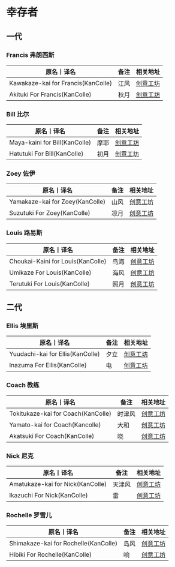 # 幸存者

## 一代

### Francis 弗朗西斯

| 原名丨译名                         | 备注 | 相关地址                                                                      |
| ---------------------------------- | ---- | ----------------------------------------------------------------------------- |
| Kawakaze-kai for Francis(KanColle) | 江风 | [创意工坊](https://steamcommunity.com/sharedfiles/filedetails/?id=839307625)  |
| Akituki For Francis(KanColle)      | 秋月 | [创意工坊](https://steamcommunity.com/sharedfiles/filedetails/?id=2032715965) |

### Bill 比尔

| 原名丨译名                    | 备注 | 相关地址                                                                      |
| ----------------------------- | ---- | ----------------------------------------------------------------------------- |
| Maya-kaini for Bill(KanColle) | 摩耶 | [创意工坊](https://steamcommunity.com/sharedfiles/filedetails/?id=759055743)  |
| Hatutuki For Bill(KanColle)   | 初月 | [创意工坊](https://steamcommunity.com/sharedfiles/filedetails/?id=1504088519) |

### Zoey 佐伊

| 原名丨译名                      | 备注 | 相关地址                                                                      |
| ------------------------------- | ---- | ----------------------------------------------------------------------------- |
| Yamakaze-kai for Zoey(KanColle) | 山风 | [创意工坊](https://steamcommunity.com/sharedfiles/filedetails/?id=847708452)  |
| Suzutuki For Zoey(KanColle)     | 凉月 | [创意工坊](https://steamcommunity.com/sharedfiles/filedetails/?id=2159957751) |

### Louis 路易斯

| 原名丨译名                        | 备注 | 相关地址                                                                      |
| --------------------------------- | ---- | ----------------------------------------------------------------------------- |
| Choukai-Kaini for Louis(KanColle) | 鸟海 | [创意工坊](https://steamcommunity.com/sharedfiles/filedetails/?id=737224420)  |
| Umikaze For Louis(KanColle)       | 海风 | [创意工坊](https://steamcommunity.com/sharedfiles/filedetails/?id=1302754663) |
| Terutuki For Louis(KanColle)      | 照月 | [创意工坊](https://steamcommunity.com/sharedfiles/filedetails/?id=1928005702) |

## 二代

### Ellis 埃里斯

| 原名丨译名                       | 备注 | 相关地址                                                                      |
| -------------------------------- | ---- | ----------------------------------------------------------------------------- |
| Yuudachi-kai for Ellis(KanColle) | 夕立 | [创意工坊](https://steamcommunity.com/sharedfiles/filedetails/?id=645180362)  |
| Inazuma For Ellis(KanColle)      | 电   | [创意工坊](https://steamcommunity.com/sharedfiles/filedetails/?id=1120472099) |

### Coach 教练

| 原名丨译名                         | 备注   | 相关地址                                                                      |
| ---------------------------------- | ------ | ----------------------------------------------------------------------------- |
| Tokitukaze-kai for Coach(KanColle) | 时津风 | [创意工坊](https://steamcommunity.com/sharedfiles/filedetails/?id=636907324)  |
| Yamato-kai for Coach(Kancolle)     | 大和   | [创意工坊](https://steamcommunity.com/sharedfiles/filedetails/?id=639172029)  |
| Akatsuki For Coach(KanColle)       | 晓     | [创意工坊](https://steamcommunity.com/sharedfiles/filedetails/?id=1120470152) |

### Nick 尼克

| 原名丨译名                       | 备注   | 相关地址                                                                      |
| -------------------------------- | ------ | ----------------------------------------------------------------------------- |
| Amatukaze-kai for Nick(KanColle) | 天津风 | [创意工坊](https://steamcommunity.com/sharedfiles/filedetails/?id=622094252)  |
| Ikazuchi For Nick(KanColle)      | 雷     | [创意工坊](https://steamcommunity.com/sharedfiles/filedetails/?id=1120471563) |

### Rochelle 罗雪儿

| 原名丨译名                           | 备注 | 相关地址                                                                      |
| ------------------------------------ | ---- | ----------------------------------------------------------------------------- |
| Shimakaze-kai for Rochelle(KanColle) | 岛风 | [创意工坊](https://steamcommunity.com/sharedfiles/filedetails/?id=626852746)  |
| Hibiki For Rochelle(KanColle)        | 响   | [创意工坊](https://steamcommunity.com/sharedfiles/filedetails/?id=1120470918) |
